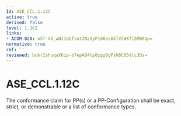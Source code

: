 ```yaml
---
Id: ASE_CCL.1.12C
active: true
derived: false
level: 1.162
links:
- ACOM-020: oST-XG_wNz1UQfsutZNzdyP106as6klV2WX7i5M08qo=
normative: true
ref: ''
reviewed: bukrIshuqaX6ip-b7epAQ4tp0zgz8gPxK8C05dlcJDs=
---
```


# ASE_CCL.1.12C

The conformance claim for PP(s) or a PP-Configuration shall be exact, strict, or demonstrable or a list of conformance types.
